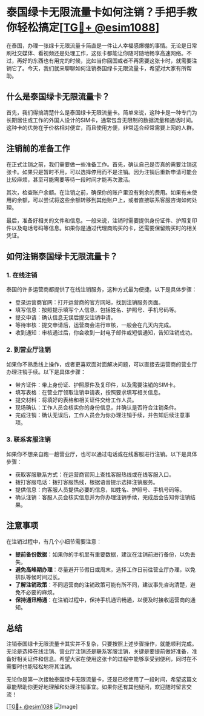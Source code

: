 # 泰国绿卡无限流量卡如何注销？手把手教你轻松搞定[[TG💪+ @esim1088](https://t.me/s/esim1088)]

在泰国，办理一张绿卡无限流量卡简直是一件让人幸福感爆棚的事情。无论是日常刷社交媒体、看视频还是处理工作，这张卡都能让你随时随地畅享高速网络。不过，再好的东西也有用完的时候，比如当你回国或者不再需要这张卡时，就需要注销它了。今天，我们就来聊聊如何注销泰国绿卡无限流量卡，希望对大家有所帮助。

## 什么是泰国绿卡无限流量卡？

首先，我们得搞清楚什么是泰国绿卡无限流量卡。简单来说，这种卡是一种专门为长期居住或工作的外国人设计的SIM卡，通常包含无限制的数据流量和通话时间。这种卡的优势在于价格相对便宜，而且使用方便，非常适合经常需要上网的人群。

## 注销前的准备工作

在正式注销之前，我们需要做一些准备工作。首先，确认自己是否真的需要注销这张卡。如果只是暂时不用，可以选择停用而不是注销。因为注销后重新申请可能会比较麻烦，甚至可能需要等待一段时间才能再次激活。

其次，检查账户余额。在注销之前，确保你的账户里没有剩余的费用。如果有未使用的余额，可以尝试将这些余额转移到其他账户上，或者直接联系客服咨询如何处理。

最后，准备好相关的文件和信息。一般来说，注销时需要提供身份证件、护照复印件以及电话号码等信息。如果你是通过代理商购买的卡，还需要保留购买时的相关凭证。

## 如何注销泰国绿卡无限流量卡？

### 1. 在线注销

泰国的许多运营商都提供了在线注销服务，这种方式最为便捷。以下是具体步骤：

- 登录运营商官网：打开运营商的官方网站，找到注销服务页面。
- 填写信息：按照提示填写个人信息，包括姓名、护照号、手机号码等。
- 提交申请：确认信息无误后提交注销申请。
- 等待审核：提交申请后，运营商会进行审核，一般会在几天内完成。
- 收到通知：审核通过后，你会收到一封电子邮件或短信通知，告知注销成功。

### 2. 到营业厅注销

如果你不熟悉线上操作，或者更喜欢面对面解决问题，可以直接去运营商的营业厅办理注销手续。以下是具体步骤：

- 带齐证件：带上身份证、护照原件及复印件，以及需要注销的SIM卡。
- 填写表格：在营业厅领取注销申请表，按照要求填写相关信息。
- 提交材料：将填好的表格和相关证件交给工作人员。
- 现场确认：工作人员会核实你的身份信息，并确认是否符合注销条件。
- 完成注销：确认无误后，工作人员会为你办理注销手续，并告知后续注意事项。

### 3. 联系客服注销

如果你不想亲自跑一趟营业厅，也可以通过电话或在线客服进行注销。以下是具体步骤：

- 获取客服联系方式：在运营商官网上查找客服热线或在线客服入口。
- 拨打客服电话：拨打客服热线，根据语音提示选择注销服务。
- 提供信息：向客服人员提供必要的信息，如姓名、护照号、手机号码等。
- 确认注销：客服人员会核实信息并为你办理注销手续，完成后会告知你注销结果。

## 注意事项

在注销过程中，有几个小细节需要注意：

- **提前备份数据**：如果你的手机里有重要数据，建议在注销前进行备份，以免丢失。
- **避免高峰期办理**：尽量避开节假日或周末，选择工作日前往营业厅办理，以免排队等候时间过长。
- **了解注销政策**：不同运营商的注销政策可能有所不同，建议事先咨询清楚，避免不必要的麻烦。
- **保持通讯畅通**：在注销过程中，保持手机通讯畅通，以便及时接收运营商的通知。

## 总结

注销泰国绿卡无限流量卡其实并不复杂，只要按照上述步骤操作，就能顺利完成。无论是选择在线注销、营业厅注销还是联系客服注销，关键是要提前做好准备，准备好相关证件和信息。希望大家在使用这张卡的过程中能够享受到便利，同时在不需要时也能轻松地将其注销。

无论你是第一次接触泰国绿卡无限流量卡，还是已经使用了一段时间，希望这篇文章能帮助你更好地理解和处理注销事宜。如果你还有其他疑问，欢迎随时留言交流！

[[TG💪+ @esim1088](https://t.me/s/esim1088) ![Image](https://i.postimg.cc/4NQfJmqS/Snipaste-2025-05-13-00-14-12.png)]